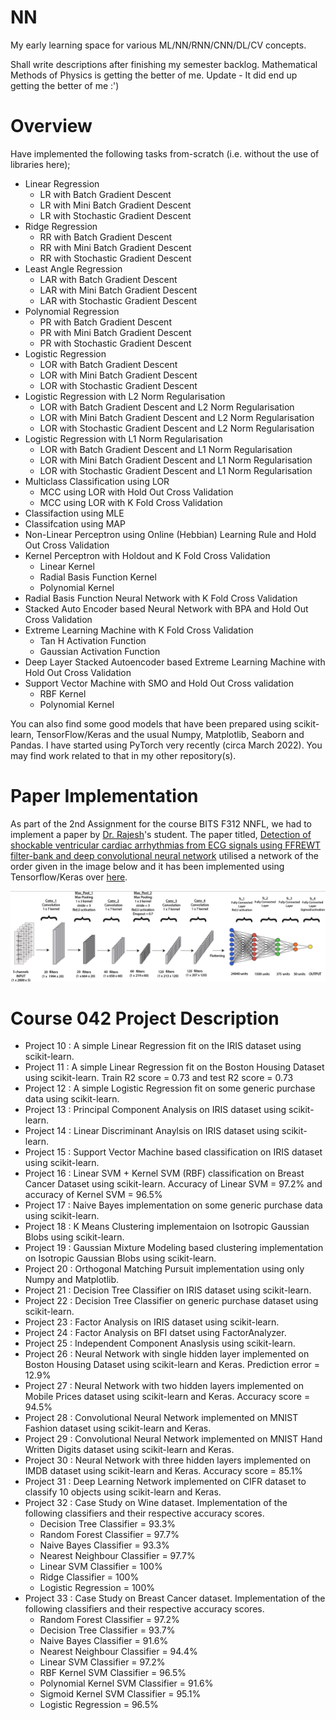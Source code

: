 # NN
My early learning space for various ML/NN/RNN/CNN/DL/CV concepts.

Shall write descriptions after finishing my semester backlog. Mathematical Methods of Physics is getting the better of me. Update - It did end up getting the better of me :')

# Overview
Have implemented the following tasks from-scratch (i.e. without the use of libraries here);
- Linear Regression
  - LR with Batch Gradient Descent
  - LR with Mini Batch Gradient Descent
  - LR with Stochastic Gradient Descent
- Ridge Regression
  - RR with Batch Gradient Descent
  - RR with Mini Batch Gradient Descent
  - RR with Stochastic Gradient Descent
- Least Angle Regression
  - LAR with Batch Gradient Descent
  - LAR with Mini Batch Gradient Descent
  - LAR with Stochastic Gradient Descent
- Polynomial Regression
  - PR with Batch Gradient Descent
  - PR with Mini Batch Gradient Descent
  - PR with Stochastic Gradient Descent
- Logistic Regression
  - LOR with Batch Gradient Descent
  - LOR with Mini Batch Gradient Descent
  - LOR with Stochastic Gradient Descent
- Logistic Regression with L2 Norm Regularisation
  - LOR with Batch Gradient Descent and L2 Norm Regularisation
  - LOR with Mini Batch Gradient Descent and L2 Norm Regularisation
  - LOR with Stochastic Gradient Descent and L2 Norm Regularisation
- Logistic Regression with L1 Norm Regularisation
  - LOR with Batch Gradient Descent and L1 Norm Regularisation
  - LOR with Mini Batch Gradient Descent and L1 Norm Regularisation
  - LOR with Stochastic Gradient Descent and L1 Norm Regularisation
- Multiclass Classification using LOR
  - MCC using LOR with Hold Out Cross Validation
  - MCC using LOR with K Fold Cross Validation 
- Classifaction using MLE
- Classifcation using MAP
- Non-Linear Perceptron using Online (Hebbian) Learning Rule and Hold Out Cross Validation
- Kernel Perceptron with Holdout and K Fold Cross Validation
  - Linear Kernel
  - Radial Basis Function Kernel
  - Polynomial Kernel
- Radial Basis Function Neural Network with K Fold Cross Validation
- Stacked Auto Encoder based Neural Network with BPA and Hold Out Cross Validation
- Extreme Learning Machine with K Fold Cross Validation
  - Tan H Activation Function
  - Gaussian Activation Function
- Deep Layer Stacked Autoencoder based Extreme Learning Machine with Hold Out Cross Validation
- Support Vector Machine with SMO and Hold Out Cross validation
  - RBF Kernel
  - Polynomial Kernel

You can also find some good models that have been prepared using scikit-learn, TensorFlow/Keras and the usual Numpy, Matplotlib, Seaborn and Pandas. I have started using PyTorch very recently (circa March 2022). You may find work related to that in my other repository(s).

# Paper Implementation
As part of the 2nd Assignment for the course BITS F312 NNFL, we had to implement a paper by [Dr. Rajesh](https://www.bits-pilani.ac.in/Hyderabad/tripathyrk/Profile)'s student. The paper titled, [Detection of shockable ventricular cardiac arrhythmias from ECG signals using FFREWT filter-bank and deep convolutional neural network](https://www.sciencedirect.com/science/article/pii/S0010482520302742) utilised a network of the order given in the image below and it has been implemented using Tensorflow/Keras over [here](https://github.com/soumilhooda/MLDLNNtoCV/blob/main/Q9_NNFL_Assignment2_SoumilHooda.ipynb).

![The Model](/Images/Screenshot%202022-05-01%20at%209.36.52%20AM.png)

# Course 042 Project Description

- Project 10 : A simple Linear Regression fit on the IRIS dataset using scikit-learn.
- Project 11 : A simple Linear Regression fit on the Boston Housing Dataset using scikit-learn. Train R2 score = 0.73 and test R2 score = 0.73
- Project 12 : A simple Logistic Regression fit on some generic purchase data using scikit-learn.
- Project 13 : Principal Component Analysis on IRIS dataset using scikit-learn.
- Project 14 : Linear Discriminant Anaylsis on IRIS dataset using scikit-learn.
- Project 15 : Support Vector Machine based classification on IRIS dataset using scikit-learn.
- Project 16 : Linear SVM + Kernel SVM (RBF) classification on Breast Cancer Dataset using scikit-learn. Accuracy of Linear SVM = 97.2% and accuracy of Kernel SVM = 96.5%
- Project 17 : Naive Bayes implementation on some generic purchase data using scikit-learn.
- Project 18 : K Means Clustering implementaion on Isotropic Gaussian Blobs using scikit-learn.
- Project 19 : Gaussian Mixture Modeling based clustering implementation on Isotropic Gaussian Blobs using scikit-learn.
- Project 20 : Orthogonal Matching Pursuit implementation using only Numpy and Matplotlib.
- Project 21 : Decision Tree Classifier on IRIS dataset using scikit-learn.
- Project 22 : Decision Tree Classifier on generic purchase dataset using scikit-learn.
- Project 23 : Factor Analysis on IRIS dataset using scikit-learn.
- Project 24 : Factor Analysis on BFI datset using FactorAnalyzer.
- Project 25 : Independent Component Anaslysis using scikit-learn.
- Project 26 : Neural Network with single hidden layer implemented on Boston Housing Dataset using scikit-learn and Keras. Prediction error = 12.9%
- Project 27 : Neural Network with two hidden layers implemented on Mobile Prices dataset using scikit-learn and Keras. Accuracy score = 94.5%
- Project 28 : Convolutional Neural Network implemented on MNIST Fashion dataset using scikit-learn and Keras.
- Project 29 : Convolutional Neural Network implemented on MNIST Hand Written Digits dataset using scikit-learn and Keras.
- Project 30 : Neural Network with three hidden layers implemented on IMDB dataset using scikit-learn and Keras. Accuracy score = 85.1%
- Project 31 : Deep Learning Network implemented on CIFR dataset to classify 10 objects using scikit-learn and Keras.
- Project 32 : Case Study on Wine dataset. Implementation of the following classifiers and their respective accuracy scores.
  - Decision Tree Classifier = 93.3%
  - Random Forest Classifier = 97.7%
  - Naive Bayes Classifier = 93.3%
  - Nearest Neighbour Classifier = 97.7%
  - Linear SVM Classifier = 100%
  - Ridge Classifier = 100%
  - Logistic Regression = 100%
- Project 33 : Case Study on Breast Cancer dataset. Implementation of the following classifiers and their respective accuracy scores.
  - Random Forest Classifier = 97.2%
  - Decision Tree Classifier = 93.7%
  - Naive Bayes Classifier = 91.6%
  - Nearest Neighbour Classifier = 94.4%
  - Linear SVM Classifier = 97.2%
  - RBF Kernel SVM Classifier = 96.5%
  - Polynomial Kernel SVM Classifier = 91.6%
  - Sigmoid Kernel SVM Classifier = 95.1% 
  - Logistic Regression = 96.5%
